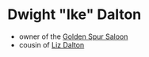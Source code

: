 # Dwight "Ike" Dalton
- owner of the [Golden Spur Saloon](./golden-spur-saloon.md)
- cousin of [Liz Dalton](/liz-dalton.md)